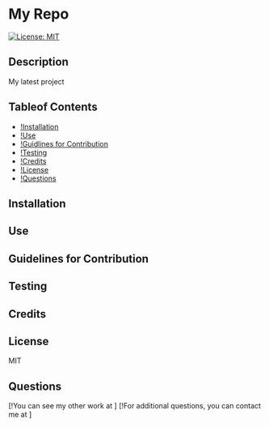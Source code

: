 
  # My Repo

  [![License: MIT](https://img.shields.io/badge/License-MIT-yellow.svg)](https://opensource.org/licenses/MIT)
  
  ## Description 
  My latest project

  ## Tableof Contents
  - [!Installation](##answers.installation)
  - [!Use](##answers.use)
  - [!Guidlines for Contribution](##answers.contribute)
  - [!Testing](##answers.test)
  - [!Credits](##answers.credit)
  - [!License](##answers.license)
  - [!Questions](##answers.questions)

  ## Installation
  
  
  ## Use 
  

  ## Guidelines for Contribution
  
  
  ## Testing
  

  ## Credits 
  
  
  ## License 
  MIT

  ## Questions
  [!You can see my other work at ]
  [!For additional questions, you can contact me at ]

  